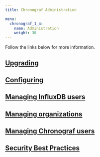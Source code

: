 ```yaml
---
title: Chronograf Administration

menu:
  chronograf_1_4:
    name: Administration
    weight: 30
---
```


Follow the links below for more information.

## [Upgrading](/chronograf/v1.4/administration/upgrading/)

## [Configuring](/chronograf/v1.4/administration/configuration/)

## [Managing InfluxDB users](/chronograf/v1.4/administration/managing-influxdb-users/)

## [Managing organizations](/chronograf/v1.4/administration/managing-organizations/)

## [Managing Chronograf users](/chronograf/v1.4/administration/managing-chronograf-users/)

## [Security Best Practices](/chronograf/v1.4/administration/security-best-practices/)
